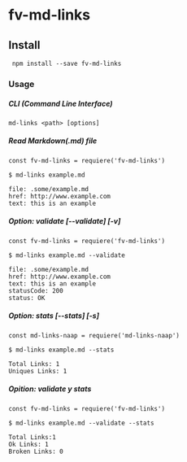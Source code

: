 # fv-md-links

## Install

` npm install --save fv-md-links`

### Usage


##### CLI (Command Line Interface)


`md-links <path> [options]`



##### Read Markdown(.md) file


```
const fv-md-links = requiere('fv-md-links')

$ md-links example.md

file: .some/example.md
href: http://www.example.com
text: this is an example
```

##### Option: validate [--validate] [-v]

```
const fv-md-links = requiere('fv-md-links')

$ md-links example.md --validate

file: .some/example.md
href: http://www.example.com
text: this is an example
statusCode: 200
status: OK
```

##### Option: stats [--stats] [-s]

```
const md-links-naap = requiere('md-links-naap')

$ md-links example.md --stats

Total Links: 1
Uniques Links: 1
```


##### Opition: validate y stats

```
const fv-md-links = requiere('fv-md-links')

$ md-links example.md --validate --stats

Total Links:1
Ok Links: 1
Broken Links: 0
```